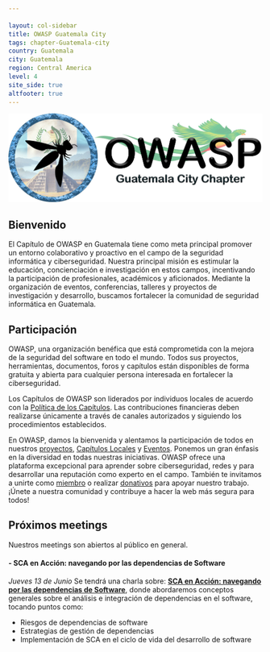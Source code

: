 ```yaml
---

layout: col-sidebar
title: OWASP Guatemala City
tags: chapter-Guatemala-city
country: Guatemala
city: Guatemala
region: Central America
level: 4
site_side: true
altfooter: true
---
```



<div align="center"><img src="assets/images/owasp-gt.png"></div>

## Bienvenido
El Capítulo de OWASP en Guatemala tiene como meta principal promover un entorno colaborativo y proactivo en el campo de la seguridad informática y ciberseguridad. Nuestra principal misión es estimular la educación, concienciación e investigación en estos campos, incentivando la participación de profesionales, académicos y aficionados. Mediante la organización de eventos, conferencias, talleres y proyectos de investigación y desarrollo, buscamos fortalecer la comunidad de seguridad informática en Guatemala.

## Participación

OWASP, una organización benéfica que está comprometida con la mejora de la seguridad del software en todo el mundo. Todos sus proyectos, herramientas, documentos, foros y capítulos están disponibles de forma gratuita y abierta para cualquier persona interesada en fortalecer la ciberseguridad.

Los Capítulos de OWASP son liderados por individuos locales de acuerdo con la [Política de los Capítulos](/www-policy/operational/chapters). Las contribuciones financieras deben realizarse únicamente a través de canales autorizados y siguiendo los procedimientos establecidos.

En OWASP, damos la bienvenida y alentamos la participación de todos en nuestros [proyectos](/projects/), [Capítulos Locales](/chapters/) y [Eventos](/events/). Ponemos un gran énfasis en la diversidad en todas nuestras iniciativas. OWASP ofrece una plataforma excepcional para aprender sobre ciberseguridad, redes y para desarrollar una reputación como experto en el campo. También te invitamos a unirte como [miembro](/membership/) o realizar [donativos](/donate/) para apoyar nuestro trabajo. ¡Únete a nuestra comunidad y contribuye a hacer la web más segura para todos!

## Próximos meetings 

Nuestros meetings son abiertos al público en general.

#### - SCA en Acción: navegando por las dependencias de Software
*Jueves 13 de Junio* Se tendrá una charla sobre: **[SCA en Acción: navegando por las dependencias de Software]()**, donde abordaremos conceptos generales sobre el análisis e integración de dependencias en el software, tocando puntos como:
- Riesgos de dependencias de software
- Estrategias de gestión de dependencias
- Implementación de SCA en el ciclo de vida del desarrollo de software
